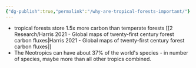 ```yaml
---
{"dg-publish":true,"permalink":"/why-are-tropical-forests-important/"}
---
```


- tropical forests store 1.5x more carbon than temperate forests [[2 Research/Harris 2021 - Global maps of twenty-first century forest carbon fluxes\|Harris 2021 - Global maps of twenty-first century forest carbon fluxes]]
- The Neotropics can have about 37% of the world's species - in number of species, maybe more than all other tropics combined.